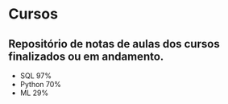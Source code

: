 # Cursos
## Repositório de notas de aulas dos cursos finalizados ou em andamento.

- SQL 97%
- Python 70%
- ML 29%
